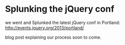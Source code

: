 Splunking the jQuery conf
=====================

we went and Splunked the latest jQuery conf in Portland: http://events.jquery.org/2013/portland/

blog post explaining our process soon to come.
